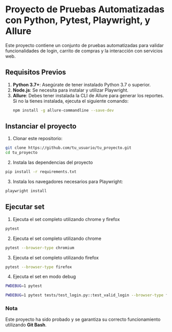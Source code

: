 # Proyecto de Pruebas Automatizadas con Python, Pytest, Playwright, y Allure

Este proyecto contiene un conjunto de pruebas automatizadas para validar funcionalidades de login, carrito de compras y la interacción con servicios web.

## Requisitos Previos

1. **Python 3.7+**: Asegúrate de tener instalado Python 3.7 o superior.
2. **Node.js**: Se necesita para instalar y utilizar Playwright.
3. **Allure**: Debes tener instalada la CLI de Allure para generar los reportes. Si no la tienes instalada, ejecuta el siguiente comando:
   ```bash
   npm install -g allure-commandline --save-dev

## Instanciar el proyecto

1. Clonar este repositorio:

```bash
git clone https://github.com/tu_usuario/tu_proyecto.git
cd tu_proyecto
```
2. Instala las dependencias del proyecto 
```bash
pip install -r requirements.txt
```
3. Instala los navegadores necesarios para Playwright:
```bash
playwright install
```

## Ejecutar set

1. Ejecuta el set completo utilizando chrome y firefox
```bash
pytest
```
2. Ejecuta el set completo utilizando chrome 
```bash
pytest --browser-type chromium
```
3. Ejecuta el set completo utilizando firefox
```bash
pytest --browser-type firefox
```
4. Ejecuta el set en modo debug
```bash
PWDEBUG=1 pytest
```
```bash
PWDEBUG=1 pytest tests/test_login.py::test_valid_login --browser-type firefox 
```

### Nota

Este proyecto ha sido probado y se garantiza su correcto funcionamiento utilizando **Git Bash**.